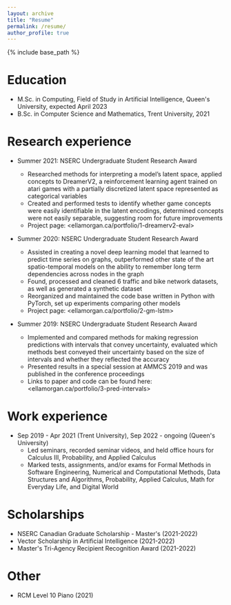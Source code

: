 ```yaml
---
layout: archive
title: "Resume"
permalink: /resume/
author_profile: true
---
```


{% include base_path %}

Education
======
* M.Sc. in Computing, Field of Study in Artificial Intelligence, Queen's University, expected April 2023
* B.Sc. in Computer Science and Mathematics, Trent University, 2021

Research experience
======
* Summer 2021: NSERC Undergraduate Student Research Award
  * Researched methods for interpreting a model’s latent space, applied concepts to DreamerV2, a reinforcement learning agent trained on atari games with a partially discretized latent space represented as categorical variables
  * Created and performed tests to identify whether game concepts were easily identifiable in the latent encodings, determined concepts were not easily separable, suggesting room for future improvements
  * Project page: <ellamorgan.ca/portfolio/1-dreamerv2-eval>

* Summer 2020: NSERC Undergraduate Student Research Award
  * Assisted in creating a novel deep learning model that learned to predict time series on graphs, outperformed other state of the art spatio-temporal models on the ability to remember long term dependencies across nodes in the graph
  * Found, processed and cleaned 6 traffic and bike network datasets, as well as generated a synthetic dataset
  * Reorganized and maintained the code base written in Python with PyTorch, set up experiments comparing other models
  * Project page: <ellamorgan.ca/portfolio/2-gm-lstm>
 
* Summer 2019: NSERC Undergraduate Student Research Award
  * Implemented and compared methods for making regression predictions with intervals that convey uncertainty, evaluated which methods best conveyed their uncertainty based on the size of intervals and whether they reflected the accuracy
  * Presented results in a special session at AMMCS 2019 and was published in the conference proceedings
  * Links to paper and code can be found here: <ellamorgan.ca/portfolio/3-pred-intervals>
  
Work experience
======
* Sep 2019 - Apr 2021 (Trent University), Sep 2022 - ongoing (Queen's University)
  * Led seminars, recorded seminar videos, and held office hours for Calculus III, Probability, and Applied Calculus
  * Marked tests, assignments, and/or exams for Formal Methods in Software Engineering, Numerical and Computational Methods, Data Structures and Algorithms, Probability, Applied Calculus, Math for Everyday Life, and Digital World

Scholarships
======
* NSERC Canadian Graduate Scholarship - Master's (2021-2022)
* Vector Scholarship in Artificial Intelligence (2021-2022)
* Master's Tri-Agency Recipient Recognition Award (2021-2022)

Other
======
* RCM Level 10 Piano (2021)
